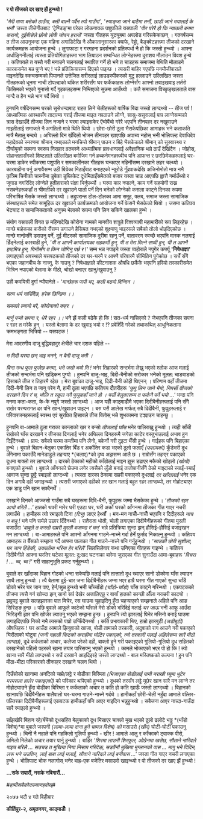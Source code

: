 **र पो तीजको दर खाए झैं हुन्थ्यो !**

*\'मेरी माया बसेको ठाउँमा, बत्ती बाल्नै पर्दैन त्यो गाउँमा\'*, *\'स्याङ्जा जाने बाटैमा
तनौं, छाडी जाने मयालाई के भनौं\'* जस्ता तीजेगीतबाट \'ट्रेण्डिङ्\'मा परेका लोकगायक
पशुपतिले यसपाली *\'पीर परेरै हो कि न्याउली बनमा करायो, दुईबीसेले छोयो लोर्के जोवन
हरायो\'* जस्ता गीतहरू युट्यूबमा अपलोड गरिसकेकाछन् । गतवर्षसम्म त तीज आउनुभन्दा एक
महिना अगाडिदेखि नै औकातानुसारका क्याफे, रेष्ट्रो, बैङ्क्वेटहरूमा तीजको दरखाने
कार्यक्रमहरू आयोजना हुन्थे । लुगाफाटा र गरगहना प्रदर्शनको प्रतिस्पर्धा नै हो कि जस्तो
हुन्थ्यो । आफ्ना अर्धाङ्गिनीलाई त्यस्ता प्रतियोगिताहरूमा भाग लियाउन सम्बन्धित
लोग्नेहरूमा दुराशय मौलाउन विवश हुन्थे । कतिपयले त यस्तै गरी मनाउने चलनलाई स्थापित
गर्ने हो भने त चाडहरू समाजमा बेथिति मौलाउने कारकसमेत बन्न पुग्ने भए ! भन्ने
प्रतिक्रियासम्म दिएको पाइन्छ । त्यसरी बाहिर गएपछि मनमौजीपाराले वाइनदेखि
स्कचसम्मको पियानले उत्तेजित शरीरलाई लाउडस्पीकरको मुटु हल्लाउने उल्लिखित जस्ता
गीतहरूको धूनमा नाची टोपल्दाको थकित शरीरसँग घर फर्केकाहरू लोग्नेसँग आफ्नो लवाइखवाइ
लर्तरो किसिमको भएको गुनासो गर्दै गृहकलहसम्म निम्तिएको सुन्नमा आउँथ्यो । कतै समाजमा
विच्छृङ्खलताले बास माग्दै त हैन भन्ने भान पर्दै थियो ।

हुनपनि वर्षदिनसम्म घरको सुसेधन्दाबाट राहत लिने चेलीहरूको वार्षिक बिदा जस्तो लाग्दथ्यो
-- तीज पर्व ! आध्यात्मिक आस्थासँग तादात्म्य गराई तीजमा माइत नपठाउने लोग्ने,
सासु-ससुरालाई पाप लाग्नेसम्मको त्रास देखाउँदै तीजमा लिन नजाने र घरमा ल्याइसकेर
ऐंचोपैंचो गरेरै भएपनि तीनपहर दर नखुवाउने माइतीलाई समाजले नै अगतिलो मान्ने थिति थियो
। छोरा-छोरी ठूला भैसकेपछिका आमाहरू भने कताकति मात्रै मैतालु बन्दथे । अघिल्लो दिन
खँदिलो भोजन तीनपहर खाएपछि अपाच्य नहोस् भनी भोलिपल्ट देवाधिदेव महादेवको स्मरणमा
श्रीमान् नभएकाले मनचिन्ते श्रीमान् पाउन र बिहे भैसकेकाले श्रीमान् को सुस्वास्थ्य र
दीर्घायुको कामना स्वरूप निराहार व्रतबस्ने आध्यात्मिक प्रावधानलाई अवैज्ञानिक भन्ने ठाउँ
देखिंदैन । जोहोस्, संभ्रान्ततासँगको शिष्टताले उल्लिखित बमोजिम गर्न हच्कनेमनहरूबीच पनि
आफन्त र छरछिमेकहरूलाई घर-घरमा डाकेर स्पीकरमा पशुपति र समकालीनका गीतहरू घन्काएर
महिनौंसम्म दरखाने लहर चल्थ्यो । कारबाहीमा पर्नु अगावैसम्म उही बिग्रेका मिठाइँबाट
बनाइएको न्यूरोडे गूँदपाकदेखि अजिनोमोतो मात्र नभै कृत्रिम चिनीको चास्नीमा डुबेका
डुब्लिकेट दूधेमिठाइँसमेतको बजार यस्ता चाड आएपछि ह्वात्तै गर्माउँथ्यो र जुगाड नगरिदिए
लोग्नेले हुतीहाराको संज्ञा भिर्नुपर्थ्यो । घरमा कार नपाल्ने, काम गर्ने सहयोगी राख्न
नसक्नेहरूकहाँ त श्रीमतीको दर खुवाउने पालो पर्ने दिन भनेको लोग्नेको कसला काट्ने दिनका
रूपमा परिभाषित भैसके जस्तो लाग्दथ्यो । तदुपरान्त टोल-टोलका आमा समूह, क्लब, समाज
जस्ता सामाजिक संस्थाहरूले समेत सामूहिक दर खुवाउने कार्यक्रमको आयोजना गर्ने फेसनै भैसकेको
थियो । जसमा कतिपय भेटघाट त सामाजिकताको अनुपम भेलाको रूपमा पनि लिन सकिने खालका
हुन्थे ।

संयोग यसपाली विगत छ महिनादेखि कोरोना नामको मानवीय शत्रुले विश्वव्यापी महामारीको
रूप लिइरहेछ । मान्छे बाहेकका कसैको रौंसम्म डगाउने हैसियत नभएको शुक्ष्माणु भाइरसले सबैको
तोलो धोइदिएकोछ । मान्छे मान्छेसँगै डराउनु पर्ने, दुई मीटरको सामाजिक दुरीमा रहनु पर्ने,
वातावरण स्वच्छै भएपनि मास्क नलगाई हिँड्नेलाई कारबाही हुने, *\'यी त आफ्नै कार्यालयका
सहकर्मी हुन्, यी त मेरा मिल्ने साथी हुन्, यी त आफ्नै इष्टमित्र हुन्, यिनीसँग त किन
जोगिनु पर्छ र !\'* सम्म भन्न नपाइने जस्ता व्यहोराले नपुगेर कर्फ्यू **\'निषेधाज्ञा\'**
लगाइएको अवस्थाले यसपटकको तीजको दर घर-घरमै र आफ्नै परिवारमै सीमितिन पुगेकोछ । सधैँ
सँगै भएका जहानबीच के नाच्नु, के गाउनु ? निषेधाज्ञाले कीटनाशक औषधि छर्केकै भएपनि हरियो
तरकारीसमेत भित्रिन नपाएको बेलामा के मीठो, चोखो बनाएर खानु/खुवाउनु ?

उही कवयित्री दुर्गा न्यौपानेले - *\'मान्छेहरू पापी भए, कली बढ्यो दिन्दिन ।*

*सत्य धर्म नासिँदैछ, हरेक छिन्छिन ।।*

*समयले ल्यायो बरै, कोरोनाको कहर ।*

*मार्नु पर्‍यो सपना र, धेरै रहर ।।* भने झैं कली बढेकै हो कि ! सत-धर्म नासिएको ?
जेभएपनि तीजका सपना र रहर त मरेकै हुन् । यस्तो बेलामा के दर खुवाइ भयो र !? प्रवेशिँदै
गरेको तथाकथित् आधुनिकतामा क्रमभङ्गता भित्रियो -- यसपटक !

मेरा आदरणीय दाजू बुद्धिबहादुर क्षेत्रीले चार दशक पहिले --

*न दिदी घरमा छन् भाइ भनने, न बैनी दाजू भनी ।*

*बिना गन्ध फूल फुलेछ बनमा, भने जसो भयो नि !* भनेर तिहारको सन्दर्भमा लेख्नु भएको
श्लोक आज मलाई तीजको सन्दर्भमा पनि खड्किन पुग्यो । हुनपनि दाजू-भाइ, दिदी-बैनीको
सरोकार भनेको मूलत: चाडबाडको हिसाबले तीज र तिहारमै रहेछ । मेरा बुवाका दाजू-भाइ,
दिदी-बैनी कोही थिएनन् । परिणाम वहाँ तीजमा दिदी-बैनी लिन त जानु परेन नै, हामी
ठूला भएपछि कतिपय दौँतरीहरू *\'फुपु लिन जाने भैयो, निपर्सी तीजको दरखाने दिन र\'च,
भोलि त स्कूल नगै फुपुकहाँ जाने हो । पर्सी बेलुकासम्म त फर्कनै पर्ने भयो ...\'* भन्दा पनि
मनमा कता-कता, के-के नपुगे जस्तो लाग्दथ्यो । आज यहीँ काठ्माडौँमै भएका दिदीबैनीहरूलाई
पनि सँगै राखेर परम्परागत दर पनि खान/खुवाउन पाइएन । बरु यसै आलेख मार्फत् सबै
दिदीबैनी, फुपुहरूलाई र परिवारजनहरूलाई स्वस्थ एवं सुरक्षित हिसाबले तीज बितोस् भन्ने
शुभकामना टक्र्याउन चाहन्छु ।

हुनपनि बा-आमाले ठुला गराका कान्लाको खर र बन्सो *तीजलाई घाँस* भनेर पालिराख्नु
हुन्थ्यो । त्यही साँची राखेको घाँस दरखाने र तीजका दिनलाई भनेर अघिल्ला दिनहरूमै जगेडा
काटेर वस्तुभाउलाई अभाव हुन दिइँदैनथ्यो । प्राय: सबैको घरमा कम्तीमा पनि लैनो, बकेर्नो
गरी दुइटा भैँसी हुन्थे । गाईहरू पनि बिहाएका हुन्थे । बुवाले बिहान-बेलुका एकातिर बिँड र
अर्कोतिर कडा भएको ठूलो फलाएँ *(फलामको)* कुँडेभरी दूध अँगेनामा पकाउँदै मानेडाडुले
तहर्‍याए *(चलाए)*को दृष्य अझसम्म आलै छ । राम्रोसँग तहर्‍एर पकाएको दूधमा बाक्लो तर
लाग्दथ्यो । दारको ठेकाको महीको काँठोलाई माझ्न झुस डढाएर मकैको खोइलो *(खोयो)*
बनाएको हुन्थ्यो । बुवाले आँगनको छेउमा लगेर त्यसैको लुँडो बनाई तातोपानीसँगै ठेको माझ्दाको
स्याईं-स्याईं आवाज सुन्दा छुट्टै रमाइलो लाग्दथ्यो । त्यस्ता दारका ठेकामा राम्ररी पकाएको
दूधलाई *दर खाँदालाई* भनेर एक दिन अगावै दही जमाइन्थ्यो । त्यसरी जमाएको दहीको तर
खान मलाई बहुत रहर लाग्दथ्यो, तर मोहोट्याएर एक डाडु पनि खान सक्दैनथेँ ।

दरखाने दिनको आज्जसो गाउँमा सबै घरहरूमा दिदि-बैनी, फुपुहरू जम्मा भैसकेका हुन्थे ।
*\'तीजको रहर आयो बरिलै ...\'* हातको थपरी मारेर घरी एउटा घर, घरी अर्को घरको
आँगनमा तीजका गीत गाएर नचरी लगाउँथे । हामीहरू त्यो रमाइलो टिना *(टिनु)* लाएर
हेर्थ्यौं । मन-मन नाचौँ-नाचौँ भएपनि र दिदीहरूले *नाच न बाबु !* भने पनि सर्मले उछार
दिँदैनथ्यो । रातैराता धोती, चोली लगाएका दिदीबैनीहरूको गीतमा मुरली बजाउँदा
*\'बाबुले त कस्तो राम्ररी मुरली बजाम्दा र\'चन्\'* भन्ने प्रतिक्रिया सुन्दा झन्
हौसिई-हौसिई बजाइरहन मन लाग्दथ्यो । बा-आमाहरूले पनि आफ्नो आँगनमा गाउने-नाच्ने गर्दा
हेर्ने फुर्सद निकाल्नु हुन्थ्यो । कतिपय आमाहरू त बैँसको सम्झना गर्दै आफ्ना पालाका गीत
गाउने-नाच्ने पनि गर्नुहुन्थ्यो । *\'साउकी छोरी सुशीला, घर जान हिंडेकी, उकालीमा
भरिया हेर बरिलै\'* सिलसिलेवार कथा उनिएका गीतहरू गाइन्थे । कतिपय दिदीबैनीले आफ्ना
घरतिर घटेका मूलत: दु:खद घटनाका बारेमा जुराएका गीत सुनाउँदा आमा-बुवाहरू *\'विचरा !
... च्व, च्व !\'* गरी साहानुभूति प्रकट गर्नुहुन्थ्यो ।

बुवाले दर खाँदाका बिहान गोठको धन्दा सकेपछि मलाई पनि तात्तातो दूध ख्वाएर सानो
डोकोमा घाँस ल्याउन साथै लानु हुन्थ्यो । त्यै बेलामा दुई-चार जना दिदीबैनीहरू जम्मा भएर
हाम्रै घरमा गीत गाएको सुन्दा चाँडै डोको भरेर घर जान पाए, हेर्न/सुन्न हुन्थ्यो भनी
चाँच्चाँडो *(चाँडो-चाँडो)* घाँस काट्ने गरिन्थ्यो । एकपटकको तीजमा त्यसै गर्न खोज्दा झन्
सानो सर्प देखेर अत्तालिएछु र वायाँ हातको कान्छी औँला नराम्ररी काट्यो । झट्टपट्ट बुवाले
सलहझारका पात मिचेर, रस घाउमा चुहाइदिनु हुँदा चहर्‍याएको सम्झनाले अहिले पनि आङ
सिरिङ्ङ हुन्छ । पछि बुवाले आफूले काटेको घाँसले मेरो डोको भरिदिई मलाई *घर जाऊ* भनी
आफू आउँदा भिरिङ्गी झार पनि खोजेर ल्याउनु भएको सम्झना हुन्छ । हुनपनि त्यो झारलाई
पिनेर मसिनो बनाई घाउमा लगाइदिएपछि निको नभै त्यसको पाप्रो उप्किँदैनथ्यो । कति
प्रभावकारी थिए, हाम्रो झारबुटी *(जडीबुटी)* औषधिहरू ! घर आउँदा आमाले झिनुवाको
खाजा, बोडी तामाको तरकारी, अदुवाको राग आउने गरी पकाएको घिरौंलाको घोटुवा
*(पानी नहाली किटको कराहीमा घोटिर पकाएको, त्यो तरकारी मलाई अहिलेसम्म सारै
मीठो लाग्दछ)*, दूधे कर्कलाको अचार, कलेजा परेको दही, बाक्लो हुने गरी पकाइएको
गुलियो-गुलियो दूध सहितको दरखानेको पहिलो पहरको खाना तयार पारिसक्नु भएको हुन्थ्यो ।
कामले भोकाएको भएर पो हो कि ! त्यो खाना सारै मीठो लाग्दथ्यो र सधैं दरखाने आइदिइरहे
जस्तो लाग्दथ्यो - बाल मस्तिष्कको कल्पना ! हुन पनि मीठा-मीटा परिकारको तीनपहर
दरखाने चलन थियो ।

दिउँसोको खानामा अनदिको चाम्रे/लट्टे र बोडीका बिरिम्ला *(भिजाएका बोडीलाई पानी
नराखी घ्यूमा भुटेर मरमसला हालेर पकाइएको)* को परिकार थपिएको हुन्थ्यो । दूधको तरसँग
लट्टे मुछेर खान सारै मन लाग्ने तर मोहोट्याउने हुँदा बोडीका बिरिम्ला र कर्कलाको अचार त
कति हो कति खाऊँ जस्तो लाग्दथ्यो । बिहानको खानापछि दिदीबैनीहरू पालैपालो घर-घरमा
गाउने-नाच्ने गर्दथे । हामीकहाँ छोरी-चेली नहुँदा आमाले वल्तिर-पल्तिरका दिदीबैनीहरूलाई
एकपटक हामीकहाँ पनि आएर गाइदिन भन्नुहुन्थ्यो । सबैजना आएर नाच्दा-गाउँदा सारै रमाइलो
हुन्थ्यो ।

साँझखेरि बिहान रहे/बँचेको दूधसहित बेलुकाको दूध मिसाएर चाक्लो मुख भएको ठूलो ढलोटे भड्डु
*(भाँडो विशेष)*मा बुवाले जरपनी *(लामा-लामा दाना हुने चामल विशेष) को* मसाउरो
*(खीर)* घोटी-घोटी पकाउनु हुन्थ्यो । चिनी नै नहाले पनि गहकिलो गुलियो हुन्थ्यो - खीर
! आमाले आलु र काँक्राको ट्वाक्क पीरो, अमिलो मिलेको अचार तयार पार्नु हुन्थ्यो । बाहिर
*\'शिरमा लाउनी शिरफूल, ओछेनमा खसेछ, सौताने नारिदले पाइच बरिलै ... सउचउ त मुखिया
निया निसाप गरिदेऊ, सउतैनौ मुखिया मुग्लानको वास ... मागु भने दिदिन, लरू भने सउतिन,
लाई बाबा लाई मलाई, सौताने नारिदले लाई बनीवास ...\'* जस्ता गीत गाएर नचरी
लगाएका हुन्थे । भोलिपल्ट भोक नलागोस् भनेर बाह्र-एक बजेतिर मसाउरो खाइन्थ्यो र पो
तीजको दर खाए झैं हुन्थ्यो !

**...सके सपारौं, नसके नबिगारौं...**

*#हामीसबैकोकल्याणहवोस्#*

२०७७ भदौ ४ गते बिहीबार

**कीर्तिपुर-२, अमृतनगर, काठ्माडौँ ।**
